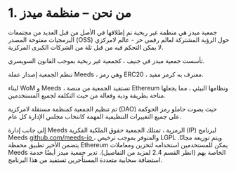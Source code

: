 
# 1. من نحن – منظمة ميدز

جمعية ميدز هي منظمة غير ربحية تم إطلاقها في الأصل من قبل العديد من مجتمعات البرمجيات مفتوحة المصدر (OSS) حول الرؤية المشتركة لعالم رقمي حر - عالم لامركزي لا يمكن التحكم فيه من قبل ثلة من الشركات الكبرى المركزية.

تأسست جمعية ميدز في جنيف ، كجمعية غير ربحية بموجب القانون السويسري.

تنظم الجمعية إصدار عملة Meeds ، وهي رمز ERC20 ، معترف به كرمز مفيد.

لبناء WoM و Meeds ، تستفيد الجمعية من منصة Ethereum ونظامها البيئي ، مما يجعلها متاحة بطريقة ودية وفعالة من حيث التكلفة لجميع المستخدمين.

تم تنظيم الجمعية كمنظمة مستقلة لامركزية (DAO) حيث يصوت حاملو رمز الحوكمة على جميع التغييرات التنظيمية المهمة كانتخاب مجلس الإدارة كل عام.

إلى جانب إدارة Meeds الرمزية ، تمتلك الجمعية حقوق الملكية الفكرية (IP) لبرنامج Meeds [ github.com/meeds-io ](https://github.com/meeds-io) ، والمتوفر بموجب ترخيص LGPL ويتم توزيعه مجانًا. يتضمن الأخير تطبيق محفظة Ethereum يمكن للمستخدمين استخدامه لتخزين ومعاملات Meeds الخاصة بهم (انظر القسم 2.4 لمزيد من التفاصيل). تدير جمعية ميدز أيضًا خدمة استضافة سحابية متعددة المستأجرين تستفيد من هذا البرنامج.
